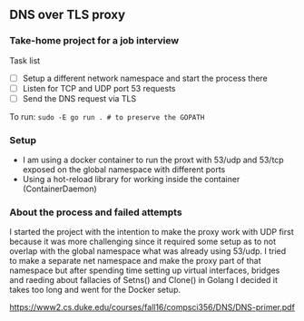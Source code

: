 ## DNS over TLS proxy
### Take-home project for a job interview

Task list
- [ ] Setup a different network namespace and start the process there
- [ ] Listen for TCP and UDP port 53 requests
- [ ] Send the DNS request via TLS

To run:
`sudo -E go run . # to preserve the GOPATH`

### Setup

- I am using a docker container to run the proxt with 53/udp and 53/tcp exposed on
the global namespace with different ports
- Using a hot-reload library for working inside the container (ContainerDaemon)

### About the process and failed attempts

I started the project with the intention to make the proxy work with UDP first because it was more challenging since
it required some setup as to not overlap with the global namespace what was already using 53/udp. I tried to make
a separate net namespace and make the proxy part of that namespace but after spending time setting up virtual interfaces,
bridges and raeding about fallacies of Setns() and Clone() in Golang I decided it takes too long and went for the Docker
setup.

https://www2.cs.duke.edu/courses/fall16/compsci356/DNS/DNS-primer.pdf
